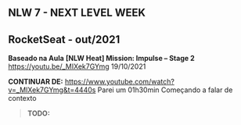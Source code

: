 ## NLW 7  - NEXT LEVEL WEEK
## RocketSeat - out/2021

**Baseado na Aula**
**[NLW Heat] Mission: Impulse – Stage 2**
https://youtu.be/_MIXek7GYmg
19/10/2021

**CONTINUAR DE:**
https://www.youtube.com/watch?v=_MIXek7GYmg&t=4440s
Parei um 01h30min
Começando a falar de contexto

>**TODO:**
